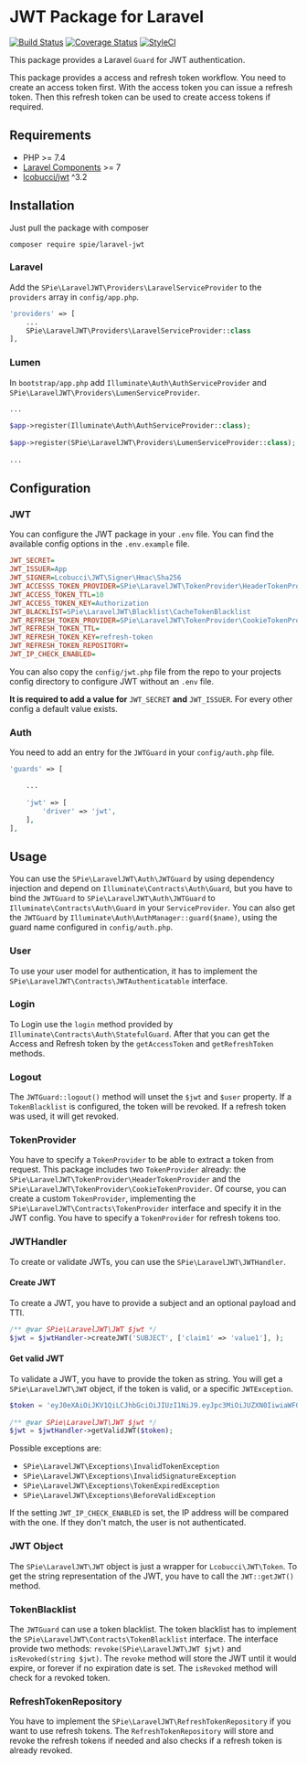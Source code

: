 # JWT Package for Laravel
[![Build Status](https://travis-ci.org/spie/laravel-jwt.svg?branch=master)](https://travis-ci.org/spie/laravel-jwt)
[![Coverage Status](https://coveralls.io/repos/github/SPie/laravel-jwt/badge.svg?branch=master)](https://coveralls.io/github/SPie/laravel-jwt?branch=master)
[![StyleCI](https://github.styleci.io/repos/158879350/shield?branch=master)](https://github.styleci.io/repos/158879350)

This package provides a Laravel `Guard` for JWT authentication.

This package provides a access and refresh token workflow. You need to create an access token first. With the access token
you can issue a refresh token. Then this refresh token can be used to create access tokens if required.

## Requirements
  * PHP >= 7.4
  * [Laravel Components](https://github.com/laravel/framework) >= 7
  * [lcobucci/jwt](https://github.com/lcobucci/jwt) ^3.2
  
## Installation
Just pull the package with composer
```
composer require spie/laravel-jwt
```
### Laravel
Add the `SPie\LaravelJWT\Providers\LaravelServiceProvider` to the `providers` array in `config/app.php`.
```php
'providers' => [
    ...
    SPie\LaravelJWT\Providers\LaravelServiceProvider::class
],
```

### Lumen
In `bootstrap/app.php` add `Illuminate\Auth\AuthServiceProvider` and `SPie\LaravelJWT\Providers\LumenServiceProvider`.
```php
...
    
$app->register(Illuminate\Auth\AuthServiceProvider::class);
    
$app->register(SPie\LaravelJWT\Providers\LumenServiceProvider::class);
    
...
```

## Configuration
### JWT

You can configure the JWT package in your `.env` file. You can find the available config options in the `.env.example` file.
```ini
JWT_SECRET=
JWT_ISSUER=App
JWT_SIGNER=Lcobucci\JWT\Signer\Hmac\Sha256
JWT_ACCESSS_TOKEN_PROVIDER=SPie\LaravelJWT\TokenProvider\HeaderTokenProvider
JWT_ACCESS_TOKEN_TTL=10
JWT_ACCESS_TOKEN_KEY=Authorization
JWT_BLACKLIST=SPie\LaravelJWT\Blacklist\CacheTokenBlacklist
JWT_REFRESH_TOKEN_PROVIDER=SPie\LaravelJWT\TokenProvider\CookieTokenProvider
JWT_REFRESH_TOKEN_TTL=
JWT_REFRESH_TOKEN_KEY=refresh-token
JWT_REFRESH_TOKEN_REPOSITORY=
JWT_IP_CHECK_ENABLED=
```
You can also copy the `config/jwt.php` file from the repo to your projects config directory to configure JWT without an `.env` file.

**It is required to add a value for** `JWT_SECRET` **and** `JWT_ISSUER`. 
For every other config a default value exists.

### Auth
You need to add an entry for the `JWTGuard` in your `config/auth.php` file. 
```php
'guards' => [

    ...
    
    'jwt' => [
        'driver' => 'jwt',
    ],
],
```

## Usage
You can use the `SPie\LaravelJWT\Auth\JWTGuard` by using dependency injection and depend on `Illuminate\Contracts\Auth\Guard`, but you have to bind the `JWTGuard` to
`SPie\LaravelJWT\Auth\JWTGuard` to `Illuminate\Contracts\Auth\Guard` in your `ServiceProvider`.
You can also get the `JWTGuard` by `Illuminate\Auth\AuthManager::guard($name)`, using the guard name configured in `config/auth.php`.

### User
To use your user model for authentication, it has to implement the `SPie\LaravelJWT\Contracts\JWTAuthenticatable` interface.

### Login
To Login use the `login` method provided by `Illuminate\Contracts\Auth\StatefulGuard`. After that you can get the Access and Refresh token by the `getAccessToken` and
`getRefreshToken` methods. 

### Logout
The `JWTGuard::logout()` method will unset the `$jwt` and `$user` property.
If a `TokenBlacklist` is configured, the token will be revoked. If a refresh token was used, it will get revoked.

### TokenProvider
You have to specify a `TokenProvider` to be able to extract a token from request.
This package includes two `TokenProvider` already: the `SPie\LaravelJWT\TokenProvider\HeaderTokenProvider` and
the `SPie\LaravelJWT\TokenProvider\CookieTokenProvider`.
Of course, you can create a custom `TokenProvider`, implementing the `SPie\LaravelJWT\Contracts\TokenProvider` interface 
and specify it in the JWT config.
You have to specify a `TokenProvider` for refresh tokens too.

### JWTHandler
To create or validate JWTs, you can use the `SPie\LaravelJWT\JWTHandler`.

#### Create JWT
To create a JWT, you have to provide a subject and an optional payload and TTl.
```php
/** @var SPie\LaravelJWT\JWT $jwt */
$jwt = $jwtHandler->createJWT('SUBJECT', ['claim1' => 'value1'], );
```

#### Get valid JWT
To validate a JWT, you have to provide the token as string. You will get a `SPie\LaravelJWT\JWT` object, if the token is
valid, or a specific `JWTException`.
```php
$token = 'eyJ0eXAiOiJKV1QiLCJhbGciOiJIUzI1NiJ9.eyJpc3MiOiJUZXN0IiwiaWF0IjoxNTQyOTc0NzM3LCJleHAiOjE1NzQ1OTcxMzcsImF1ZCI6IiIsInN1YiI6IlRlc3QifQ.XdS6BiYD02I_1AAFeCxuO3LdeNBXLjE9TWd-G89ePOk';
 
/** @var SPie\LaravelJWT\JWT $jwt */
$jwt = $jwtHandler->getValidJWT($token);
```
Possible exceptions are:
  * `SPie\LaravelJWT\Exceptions\InvalidTokenException`
  * `SPie\LaravelJWT\Exceptions\InvalidSignatureException`
  * `SPie\LaravelJWT\Exceptions\TokenExpiredException`
  * `SPie\LaravelJWT\Exceptions\BeforeValidException`

If the setting `JWT_IP_CHECK_ENABLED` is set, the IP address will be compared with the one. If they don't match, the user
is not authenticated.
  
### JWT Object
The `SPie\LaravelJWT\JWT` object is just a wrapper for `Lcobucci\JWT\Token`.
To get the string representation of the JWT, you have to call the `JWT::getJWT()` method.

### TokenBlacklist
The `JWTGuard` can use a token blacklist. The token blacklist has to implement the `SPie\LaravelJWT\Contracts\TokenBlacklist` 
interface. The interface provide two methods: `revoke(SPie\LaravelJWT\JWT $jwt)` and `isRevoked(string $jwt)`.
The `revoke` method will store the JWT until it would expire, or forever if no expiration date is set.
The `isRevoked` method will check for a revoked token.

### RefreshTokenRepository
You have to implement the `SPie\LaravelJWT\RefreshTokenRepository` if you want to use refresh tokens. The `RefreshTokenRepository`
will store and revoke the refresh tokens if needed and also checks if a refresh token is already revoked.
